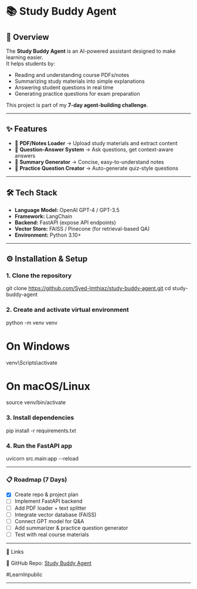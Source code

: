 # 📚 Study Buddy Agent

## 🚀 Overview
The **Study Buddy Agent** is an AI-powered assistant designed to make learning easier.  
It helps students by:
- Reading and understanding course PDFs/notes  
- Summarizing study materials into simple explanations  
- Answering student questions in real time  
- Generating practice questions for exam preparation  

This project is part of my **7-day agent-building challenge**.  

---

## ✨ Features
- 📂 **PDF/Notes Loader** → Upload study materials and extract content  
- 🤖 **Question-Answer System** → Ask questions, get context-aware answers  
- 📝 **Summary Generator** → Concise, easy-to-understand notes  
- 🎯 **Practice Question Creator** → Auto-generate quiz-style questions  

---

## 🛠️ Tech Stack
- **Language Model:** OpenAI GPT-4 / GPT-3.5  
- **Framework:** LangChain  
- **Backend:** FastAPI (expose API endpoints)  
- **Vector Store:** FAISS / Pinecone (for retrieval-based QA)  
- **Environment:** Python 3.10+  

---

## ⚙️ Installation & Setup

### 1. Clone the repository

git clone https://github.com/Syed-Imthiaz/study-buddy-agent.git
cd study-buddy-agent

### 2. Create and activate virtual environment

python -m venv venv
# On Windows
venv\Scripts\activate
# On macOS/Linux
source venv/bin/activate

### 3. Install dependencies

pip install -r requirements.txt

### 4. Run the FastAPI app

uvicorn src.main:app --reload

----

### 📋 Roadmap (7 Days)

- [x] Create repo & project plan  
- [ ] Implement FastAPI backend  
- [ ] Add PDF loader + text splitter  
- [ ] Integrate vector database (FAISS)  
- [ ] Connect GPT model for Q&A  
- [ ] Add summarizer & practice question generator  
- [ ] Test with real course materials  

----

📎 Links

🔗 GitHub Repo: [Study Buddy Agent](https://github.com/Syed-Imthiaz/study-buddy-agent)  

#LearnInpublic

----
